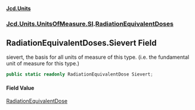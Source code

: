 #### [Jcd.Units](index 'index')
### [Jcd.Units.UnitsOfMeasure.SI](Jcd.Units.UnitsOfMeasure.SI 'Jcd.Units.UnitsOfMeasure.SI').[RadiationEquivalentDoses](RadiationEquivalentDoses 'Jcd.Units.UnitsOfMeasure.SI.RadiationEquivalentDoses')

## RadiationEquivalentDoses.Sievert Field

sievert, the basis for all units of measure of this type. (i.e. the fundamental unit of measure for this type.)

```csharp
public static readonly RadiationEquivalentDose Sievert;
```

#### Field Value
[RadiationEquivalentDose](RadiationEquivalentDose 'Jcd.Units.UnitTypes.RadiationEquivalentDose')